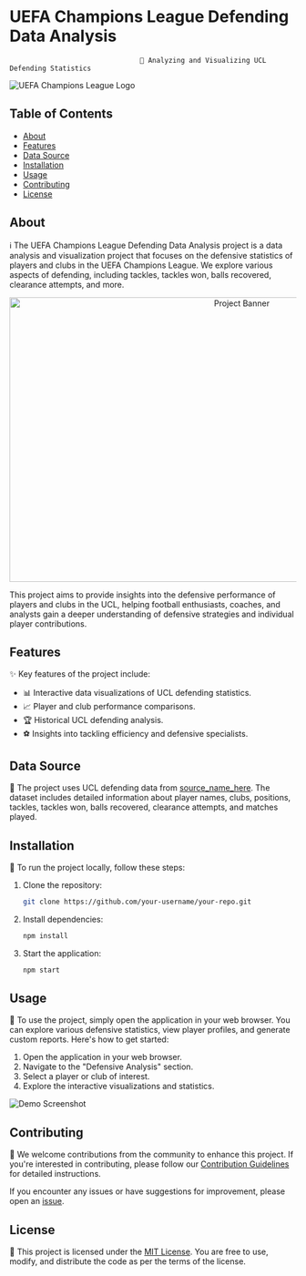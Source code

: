 
# UEFA Champions League Defending Data Analysis

                                    🚀 Analyzing and Visualizing UCL Defending Statistics

![UEFA Champions League Logo](https://m.media-amazon.com/images/M/MV5BN2E3OWQ3YjQtNWZkMS00M2Q2LWFiYWYtMjQzYzYzMzBlNGEwXkEyXkFqcGdeQXVyMTEzMTI1Mjk3._V1_.jpg)



## Table of Contents

- [About](#about)
- [Features](#features)
- [Data Source](#data-source)
- [Installation](#installation)
- [Usage](#usage)
- [Contributing](#contributing)
- [License](#license)

## About

ℹ️ The UEFA Champions League Defending Data Analysis project is a data analysis and visualization project that focuses on the defensive statistics of players and clubs in the UEFA Champions League. We explore various aspects of defending, including tackles, tackles won, balls recovered, clearance attempts, and more.
<p align="center">
  <img src="https://media.giphy.com/media/3o6nV0RC4Z2jhuxFEQ/giphy.gif" alt="Project Banner" height="500" width = "800">

This project aims to provide insights into the defensive performance of players and clubs in the UCL, helping football enthusiasts, coaches, and analysts gain a deeper understanding of defensive strategies and individual player contributions.

## Features

✨ Key features of the project include:

- 📊 Interactive data visualizations of UCL defending statistics.
- 📈 Player and club performance comparisons.
- 🏆 Historical UCL defending analysis.
- ⚽️ Insights into tackling efficiency and defensive specialists.

## Data Source

📂 The project uses UCL defending data from [source_name_here](data_source_url_here). The dataset includes detailed information about player names, clubs, positions, tackles, tackles won, balls recovered, clearance attempts, and matches played.

## Installation

🔧 To run the project locally, follow these steps:

1. Clone the repository:

   ```bash
   git clone https://github.com/your-username/your-repo.git
   ```

2. Install dependencies:

   ```bash
   npm install
   ```

3. Start the application:

   ```bash
   npm start
   ```

## Usage

🚦 To use the project, simply open the application in your web browser. You can explore various defensive statistics, view player profiles, and generate custom reports. Here's how to get started:

1. Open the application in your web browser.
2. Navigate to the "Defensive Analysis" section.
3. Select a player or club of interest.
4. Explore the interactive visualizations and statistics.

![Demo Screenshot](demo_screenshot.png)

## Contributing

🤝 We welcome contributions from the community to enhance this project. If you're interested in contributing, please follow our [Contribution Guidelines](CONTRIBUTING.md) for detailed instructions.

If you encounter any issues or have suggestions for improvement, please open an [issue](https://github.com/your-username/your-repo/issues).

## License

📝 This project is licensed under the [MIT License](LICENSE). You are free to use, modify, and distribute the code as per the terms of the license.
